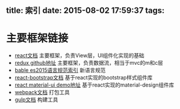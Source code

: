title: 索引
date: 2015-08-02 17:59:37
tags:
---

主要框架链接
===========
*   [react文档](http://facebook.github.io/react/docs/getting-started.html)
   主要框架，负责View层，UI组件化实现的基础
*   [redux github地址](https://github.com/gaearon/redux)
   主要框架，负责数据流，相当于mvc的m和c层
*   [bable es2015语言规范索引](https://babeljs.io/docs/learn-es2015/)
   新语言规范
*   [react-bootstrap文档](http://react-bootstrap.github.io/getting-started.html)
   基于react实现的bootstrap样式组件库
*   [react material-ui demo地址](http://material-ui.com/#/components/appbar)
   基于react实现的material-design组件库
*   [webpack文档](http://webpack.github.io/docs/)
   打包工具
*   [gulp文档](https://github.com/gulpjs/gulp/blob/master/docs/getting-started.md)
   构建工具
